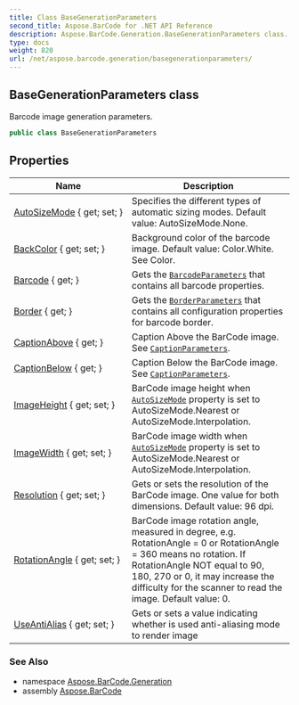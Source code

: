 ```yaml
---
title: Class BaseGenerationParameters
second_title: Aspose.BarCode for .NET API Reference
description: Aspose.BarCode.Generation.BaseGenerationParameters class. Barcode image generation parameters
type: docs
weight: 820
url: /net/aspose.barcode.generation/basegenerationparameters/
---
```

## BaseGenerationParameters class

Barcode image generation parameters.

```csharp
public class BaseGenerationParameters
```

## Properties

| Name | Description |
| --- | --- |
| [AutoSizeMode](../../aspose.barcode.generation/basegenerationparameters/autosizemode/) { get; set; } | Specifies the different types of automatic sizing modes. Default value: AutoSizeMode.None. |
| [BackColor](../../aspose.barcode.generation/basegenerationparameters/backcolor/) { get; set; } | Background color of the barcode image. Default value: Color.White. See Color. |
| [Barcode](../../aspose.barcode.generation/basegenerationparameters/barcode/) { get; } | Gets the [`BarcodeParameters`](../barcodeparameters/) that contains all barcode properties. |
| [Border](../../aspose.barcode.generation/basegenerationparameters/border/) { get; } | Gets the [`BorderParameters`](../borderparameters/) that contains all configuration properties for barcode border. |
| [CaptionAbove](../../aspose.barcode.generation/basegenerationparameters/captionabove/) { get; } | Caption Above the BarCode image. See [`CaptionParameters`](../captionparameters/). |
| [CaptionBelow](../../aspose.barcode.generation/basegenerationparameters/captionbelow/) { get; } | Caption Below the BarCode image. See [`CaptionParameters`](../captionparameters/). |
| [ImageHeight](../../aspose.barcode.generation/basegenerationparameters/imageheight/) { get; set; } | BarCode image height when [`AutoSizeMode`](./autosizemode/) property is set to AutoSizeMode.Nearest or AutoSizeMode.Interpolation. |
| [ImageWidth](../../aspose.barcode.generation/basegenerationparameters/imagewidth/) { get; set; } | BarCode image width when [`AutoSizeMode`](./autosizemode/) property is set to AutoSizeMode.Nearest or AutoSizeMode.Interpolation. |
| [Resolution](../../aspose.barcode.generation/basegenerationparameters/resolution/) { get; set; } | Gets or sets the resolution of the BarCode image. One value for both dimensions. Default value: 96 dpi. |
| [RotationAngle](../../aspose.barcode.generation/basegenerationparameters/rotationangle/) { get; set; } | BarCode image rotation angle, measured in degree, e.g. RotationAngle = 0 or RotationAngle = 360 means no rotation. If RotationAngle NOT equal to 90, 180, 270 or 0, it may increase the difficulty for the scanner to read the image. Default value: 0. |
| [UseAntiAlias](../../aspose.barcode.generation/basegenerationparameters/useantialias/) { get; set; } | Gets or sets a value indicating whether is used anti-aliasing mode to render image |

### See Also

* namespace [Aspose.BarCode.Generation](../../aspose.barcode.generation/)
* assembly [Aspose.BarCode](../../)


